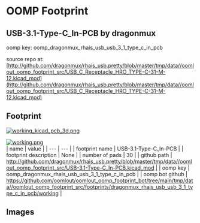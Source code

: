 # OOMP Footprint  
## USB-3.1-Type-C_In-PCB  by dragonmux  
  
oomp key: oomp_dragonmux_rhais_usb_usb_3_1_type_c_in_pcb  
  
source repo at: [http://github.com/dragonmux/rhais_usb.pretty/blob/master/tmp/data//oomlout_oomp_footprint_src/USB_C_Receptacle_HRO_TYPE-C-31-M-12.kicad_mod](http://github.com/dragonmux/rhais_usb.pretty/blob/master/tmp/data//oomlout_oomp_footprint_src/USB_C_Receptacle_HRO_TYPE-C-31-M-12.kicad_mod)  
## Footprint  
  
[![working_kicad_pcb_3d.png](working_kicad_pcb_3d_600.png)](working_kicad_pcb_3d.png)  
  
[![working.png](working_600.png)](working.png)  
| name | value | 
| --- | --- | 
| footprint name | USB-3.1-Type-C_In-PCB | 
| footprint description | None | 
| number of pads | 30 | 
| github path | http://github.com/dragonmux/rhais_usb.pretty/blob/master/tmp/data//oomlout_oomp_footprint_src/USB-3.1-Type-C_In-PCB.kicad_mod | 
| oomp key | oomp_dragonmux_rhais_usb_usb_3_1_type_c_in_pcb | 
| oomp bot github | https://github.com/oomlout/oomlout_oomp_footprint_bot/tree/main/tmp/data//oomlout_oomp_footprint_src/footprints/dragonmux_rhais_usb_usb_3_1_type_c_in_pcb/working | 
## Images  
